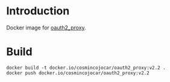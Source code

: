 # Introduction

Docker image for [oauth2_proxy](https://github.com/bitly/oauth2_proxy).

# Build

```
docker build -t docker.io/cosmincojocar/oauth2_proxy:v2.2 .
docker push docker.io/cosmincojocar/oauth2_proxy:v2.2

```
